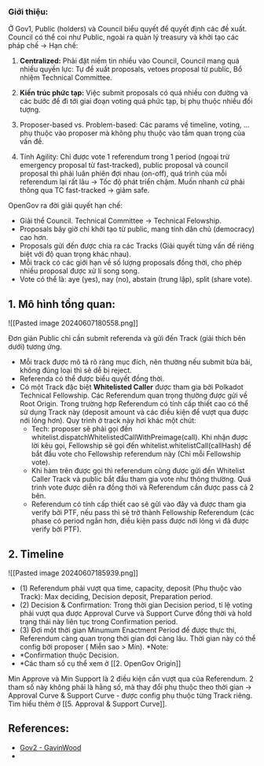 ### Giới thiệu: 
Ở Gov1, Public (holders) và Council biểu quyết để quyết định các đề xuất. Council có thể coi như Public, ngoài ra quản lý treasury và khởi tạo các pháp chế -> Hạn chế:
1. **Centralized:**
    Phải đặt niềm tin nhiều vào Council, Council mang quá nhiều quyền lực: Tự đề xuất proposals, vetoes proposal từ public, Bổ nhiệm Technical Committee.
    
2. **Kiến trúc phức tạp:**
    Việc submit proposals có quá nhiều con đường và các bước để đi tới giai đoạn voting quá phức tạp, bị phụ thuộc nhiều đối tượng.
    
3. Proposer-based vs. Problem-based:
    Các params về timeline, voting, … phụ thuộc vào proposer mà không phụ thuộc vào tầm quan trọng của vấn đề.
    
4. Tính Agility:
    Chỉ được vote 1 referendum trong 1 period (ngoại trừ emergency proposal từ fast-tracked), public proposal và council proposal thì phải luân phiên đợi nhau (on-off), quá trình của mỗi referendum lại rất lâu → Tốc độ phát triển chậm. Muốn nhanh cứ phải thông qua TC fast-tracked → giảm safe.

OpenGov ra đời giải quyết hạn chế:
- Giải thể Council. Technical Committee → Technical Felowship.
- Proposals bây giờ chỉ khởi tạo từ public, mang tính dân chủ (democracy) cao hơn.
- Proposals gửi đến được chia ra các Tracks (Giải quyết từng vấn đề riêng biệt với độ quan trọng khác nhau).
- Mỗi track có các giới hạn về số lượng proposals đồng thời, cho phép nhiều proposal được xử lí song song.
- Vote có thể là: aye (yes), nay (no), abstain (trung lập), split (share vote).

## 1. Mô hình tổng quan:

![[Pasted image 20240607180558.png]]

Đơn giản Public chỉ cần submit referenda và gửi đến Track (giải thích bên dưới) tương ứng.
- Mỗi track được mô tả rõ ràng mục đích, nên thường nếu submit bừa bãi, không đúng loại thì sẽ dễ bị reject.
- Referenda có thể được biểu quyết đồng thời.
- Có một Track đặc biệt **Whitelisted Caller** được tham gia bởi Polkadot Technical Fellowship. Các Referendum quan trọng thường được gửi về Root Origin. Trong trường hợp Referendum có tính cấp thiết cao có thể sử dụng Track này (deposit amount và các điều kiện để vượt qua được nới lỏng hơn). Quy trình ở track này hơi khác một chút:
	- Tech: proposer sẽ phải gọi đến whitelist.dispatchWhitelistedCallWithPreimage(call). Khi nhận được lời kêu gọi, Fellowship sẽ gọi đến whitelist.whitelistCall(callHash) để bắt đầu vote cho Fellowship referendum này (Chỉ mỗi Fellowship vote).
	- Khi hàm trên được gọi thì referendum cũng được gửi đến Whitelist Caller Track và public bắt đầu tham gia vote như thông thường. Quá trình vote được diễn ra đồng thời và Referendum cần được pass cả 2 bên.
	- Referendum có tính cấp thiết cao sẽ gửi vào đây và được tham gia verify bởi PTF, nếu pass thì sẽ trở thành Fellowship Referendum (các phase có period ngắn hơn, điều kiện pass được nới lỏng vì đã được verify bởi PTF).

## 2. Timeline
![[Pasted image 20240607185939.png]]

- (1) Referendum phải vượt qua time, capacity, deposit (Phụ thuộc vào Track): Max deciding, Decision deposit, Preparation period.
- (2) Decision & Confirmation: Trong thời gian Decision period, tỉ lệ voting phải vượt qua được Approval Curve và Support Curve đồng thời và hold trạng thái này liên tục trong Confirmation period.
- (3) Đợi một thời gian Minumum Enactment Period để được thực thi, Referendum càng quan trọng thời gian đợi càng lâu. Thời gian này có thể config bởi proposer ( Miễn sao > Min).
*Note: 
- *Confirmation thuộc Decision.
- *Các tham số cụ thể xem ở [[2. OpenGov Origin]]

Min Approve và Min Support là 2 điều kiện cần vượt qua của Referendum. 2 tham số này không phải là hằng số, mà thay đổi phụ thuộc theo thời gian → Approval Curve & Support Curve - được config phụ thuộc từng Track riêng. Tìm hiểu thêm ở [[5. Approval & Support Curve]].

## References:
- [Gov2 - GavinWood](https://medium.com/polkadot-network/gov2-polkadots-next-generation-of-decentralised-governance-4d9ef657d11b)
- 